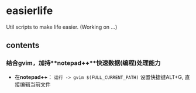 # easierlife
Util scripts to make life easier.
(Working on ...)

## contents

### 结合**gvim**，加持**notepad++**快速数据(编程)处理能力

- 在**notepad++**： `运行 -> gvim $(FULL_CURRENT_PATH)` 设置快捷键ALT+G, 直接编辑当前文件
